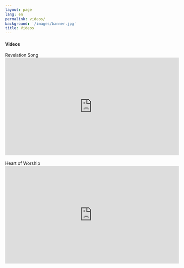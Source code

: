 ```yaml
---
layout: page
lang: en
permalink: videos/
background: '/images/banner.jpg'
title: Videos
---
```

<div class="container mt-4">
  <h4>Videos</h4>
  Revelation Song
  <iframe width="560" height="315" src="https://www.youtube.com/embed/xs5SzSJSAf0" title="YouTube video player" frameborder="0" allow="accelerometer; autoplay; clipboard-write; encrypted-media; gyroscope; picture-in-picture; web-share" allowfullscreen></iframe>
<br /><br />
Heart of Worship
  <iframe width="560" height="315" src="https://www.youtube.com/embed/OQgNIFRKqt8" title="YouTube video player" frameborder="0" allow="accelerometer; autoplay; clipboard-write; encrypted-media; gyroscope; picture-in-picture; web-share" allowfullscreen></iframe>
</div>
